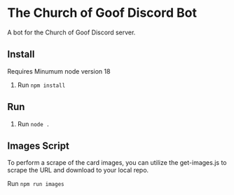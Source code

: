 # The Church of Goof Discord Bot
A bot for the Church of Goof Discord server.

## Install
Requires Minumum node version 18

1. Run `npm install`

## Run
1. Run `node .`

## Images Script

To perform a scrape of the card images, you can utilize the get-images.js to scrape the URL and download to your
local repo.

Run `npm run images`
